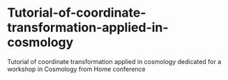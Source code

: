 # Tutorial-of-coordinate-transformation-applied-in-cosmology
Tutorial of coordinate transformation applied in cosmology dedicated for a workshop in Cosmology from Home conference
